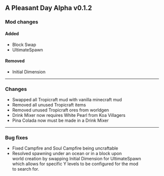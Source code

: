 ## A Pleasant Day Alpha v0.1.2

### Mod changes

#### Added
-   Block Swap
-   UltimateSpawn

#### Removed
-   Initial Dimension

---

### Changes

-   Swapped all Tropicraft mud with vanilla minecraft mud
-   Removed all unused Tropicraft items
-   Removed unused Tropicraft ores from worldgen
-   Drink Mixer now requires White Pearl from Koa Villagers
-   Pina Colada now must be made in a Drink Mixer

---

### Bug fixes

-   Fixed Campfire and Soul Campfire being uncraftable
-   Resolved spawning under an ocean or in a block upon\
    world creation by swapping Initial Dimension for UltimateSpawn\
    which allows for specific Y levels to be configured for the mod\
    to search for. 


